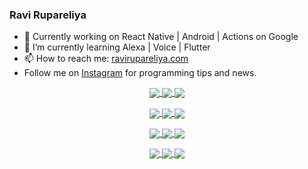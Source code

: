 ### Ravi Rupareliya

- 🔭 Currently working on React Native | Android | Actions on Google
- 🌱 I’m currently learning Alexa | Voice | Flutter
- 📫 How to reach me: [ravirupareliya.com](https://ravirupareliya.com)
- Follow me on [Instagram](https://www.instagram.com/ravi.rupareliya/) for programming tips and news.

<a href="https://www.instagram.com/ravi.rupareliya/" target="_blank">
<!-- insta-feed:START-->
<p align="center">
<img align="center" src=https://scontent-atl3-1.cdninstagram.com/v/t51.2885-15/e35/s150x150/122425343_1572645589603046_1626634953961554534_n.jpg?_nc_ht=scontent-atl3-1.cdninstagram.com&_nc_cat=102&_nc_ohc=Zmyc01D3fwYAX_9gJK-&tp=1&oh=b52360042579198b0bfb3e5d73a8b1af&oe=603AA6C1 />
<img align="center" src=https://scontent-atl3-1.cdninstagram.com/v/t51.2885-15/e35/s150x150/119738360_171946631175661_8308691936849414239_n.jpg?_nc_ht=scontent-atl3-1.cdninstagram.com&_nc_cat=101&_nc_ohc=4TF5Hu-VGOEAX8wUoC5&tp=1&oh=ed8690b7a4211843949228ed9d5bdaf8&oe=603D975D />
<img align="center" src=https://scontent-atl3-1.cdninstagram.com/v/t51.2885-15/e35/s150x150/119471335_3325605627530848_5783608158621298966_n.jpg?_nc_ht=scontent-atl3-1.cdninstagram.com&_nc_cat=104&_nc_ohc=7pnQrZRUv2wAX-wNL-b&tp=1&oh=6609d2d7f2234c0bb89407054ebb6d7a&oe=603E1401 />
</p>
<p align="center">
<img align="center" src=https://scontent-atl3-1.cdninstagram.com/v/t51.2885-15/e35/s150x150/118735524_155532192843864_2438830621806811548_n.jpg?_nc_ht=scontent-atl3-1.cdninstagram.com&_nc_cat=100&_nc_ohc=oix5xSzyo20AX9Oj4IL&tp=1&oh=376030635afc0e6745cf744bac8c5eaa&oe=603BE06E />
<img align="center" src=https://scontent-atl3-1.cdninstagram.com/v/t51.2885-15/e35/s150x150/118358282_793232521422249_4194198869826492121_n.jpg?_nc_ht=scontent-atl3-1.cdninstagram.com&_nc_cat=109&_nc_ohc=tXhPmb4bK3YAX-o2s2-&tp=1&oh=7e7a7fd6f63bafa312d189e2b0e8b9be&oe=603AB13C />
<img align="center" src=https://scontent-atl3-1.cdninstagram.com/v/t51.2885-15/e35/s150x150/118083536_653646245259286_4437462516989252087_n.jpg?_nc_ht=scontent-atl3-1.cdninstagram.com&_nc_cat=110&_nc_ohc=XLRcpf-u0bUAX98r0Cp&tp=1&oh=78b6faa3d204ef59246ad357c87c5e8b&oe=603B20DC />
</p>
<p align="center">
<img align="center" src=https://scontent-atl3-1.cdninstagram.com/v/t51.2885-15/e35/s150x150/118175330_604822603490734_6882222491011634628_n.jpg?_nc_ht=scontent-atl3-1.cdninstagram.com&_nc_cat=110&_nc_ohc=YoT5nVWsVdcAX-IOjwe&tp=1&oh=de7bb3b9be024c3f6f314d3604b26b04&oe=603D4A77 />
<img align="center" src=https://scontent-atl3-1.cdninstagram.com/v/t51.2885-15/e35/s150x150/117801930_118850686597100_8281062695853943386_n.jpg?_nc_ht=scontent-atl3-1.cdninstagram.com&_nc_cat=108&_nc_ohc=27Jfj6LDmQIAX88IiAr&tp=1&oh=8b9216202973fb8034cdaad56706ff22&oe=603DBC40 />
<img align="center" src=https://scontent-atl3-1.cdninstagram.com/v/t51.2885-15/e35/s150x150/117867292_2771207523148452_3241414180657952736_n.jpg?_nc_ht=scontent-atl3-1.cdninstagram.com&_nc_cat=100&_nc_ohc=fJAMHaVZNEwAX90KVvu&tp=1&oh=935edda04c62b4a52e7dc9bdd6e04d76&oe=603D54A1 />
</p>
<p align="center">
<img align="center" src=https://scontent-atl3-1.cdninstagram.com/v/t51.2885-15/e35/s150x150/117931678_793632161399712_7562658963115355616_n.jpg?_nc_ht=scontent-atl3-1.cdninstagram.com&_nc_cat=100&_nc_ohc=_xsnaOOFoa4AX9Jeesf&tp=1&oh=f860b97ce07b15562c713b49ae5639b6&oe=603B5FB7 />
<img align="center" src=https://scontent-atl3-1.cdninstagram.com/v/t51.2885-15/e35/s150x150/117747115_220949032661980_1081920512424702093_n.jpg?_nc_ht=scontent-atl3-1.cdninstagram.com&_nc_cat=104&_nc_ohc=U0QUd8SPFJAAX9kn5m4&tp=1&oh=df569bed646fb09091584b50a6831f81&oe=603CCC16 />
<img align="center" src=https://scontent-atl3-1.cdninstagram.com/v/t51.2885-15/e35/s150x150/117564950_167171931547080_7523565149947571776_n.jpg?_nc_ht=scontent-atl3-1.cdninstagram.com&_nc_cat=100&_nc_ohc=74blpzqc11gAX_Fg-dm&tp=1&oh=1883ae382b8d5cf3c4e77b95fd13de7a&oe=603BFC5D />
</p>

<!-- insta-feed:END-->
</a>
